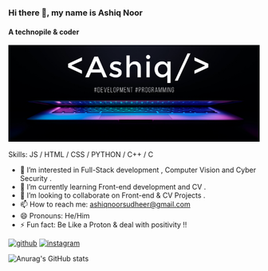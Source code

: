 ### Hi there 👋, my name is Ashiq Noor
#### A technopile & coder 
![A technopile & coder ](https://github.com/AshiqNoor-S/AshiqNoor-S/blob/main/Banner.png)

Skills:  JS / HTML / CSS / PYTHON / C++ / C

- 🔭 I’m interested in Full-Stack development , Computer Vision and Cyber Security . 
- 🌱 I’m currently learning Front-end development and CV . 
- 👯 I’m looking to collaborate on Front-end & CV Projects . 
- 📫 How to reach me: ashiqnoorsudheer@gmail.com 
- 😄 Pronouns: He/Him 
- ⚡ Fun fact: Be Like a Proton & deal with positivity !! 


[<img src='https://cdn.jsdelivr.net/npm/simple-icons@3.0.1/icons/github.svg' alt='github' height='40'>](https://github.com/AshiqNoor-S)  [<img src='https://cdn.jsdelivr.net/npm/simple-icons@3.0.1/icons/instagram.svg' alt='instagram' height='40'>](https://www.instagram.com/ashi.i.q/)  


<!---
AshiqNoor-S/AshiqNoor-S is a ✨ special ✨ repository because its `README.md` (this file) appears on your GitHub profile.
You can click the Preview link to take a look at your changes.
--->
![Anurag's GitHub stats](https://github-readme-stats.vercel.app/api?username=AshiqNoor-S&hide=contribs,prs)
